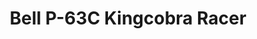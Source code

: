 ---
title: "Bell P-63C Kingcobra Racer                                                      "
price: TBA
desc: ""
img_path: "/assets/img/DORAW48007.jpg"
brand: AMMO
available: true
special_offer: false
new: false
soon: false
cat: "Plasticne-Makete"
subcat: "PM-DORA-WINGS"
subsubcat: ""
sifra: "DORAW48007"
---